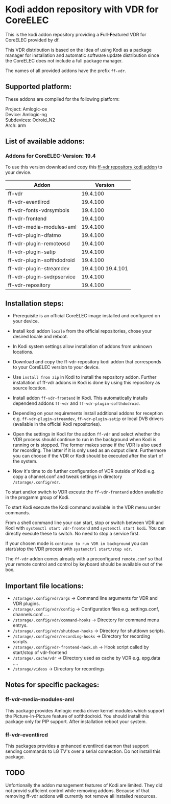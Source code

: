 # Kodi addon repository with VDR for CoreELEC
This is the kodi addon repository providing a **F**ull-**F**eatured VDR for CoreELEC provided by df. 

This VDR distribution is based on the idea of using Kodi as a package manager for installation and automatic software update distribution since the CoreELEC does not include a full package manager.

The names of all provided addons have the prefix `ff-vdr`.

## Supported platform:
These addons are compiled for the following platform:

Project: Amlogic-ce\
Device: Amlogic-ng\
Subdevices: Odroid_N2\
Arch: arm

## List of available addons:

### Addons for CoreELEC-Version: 19.4
To use this version download and copy this [ff-vdr repository kodi addon](https://durchflieger.github.io/ff-vdr-coreelec-n2-odroid-repo/19.4/ff-vdr-repository/ff-vdr-repository-19.4.100.zip) to your device.

| Addon | Version |
| ----- | ------- |
| ff-vdr |  19.4.100 |
| ff-vdr-eventlircd |  19.4.100 |
| ff-vdr-fonts-vdrsymbols |  19.4.100 |
| ff-vdr-frontend |  19.4.100 |
| ff-vdr-media-modules-aml |  19.4.100 |
| ff-vdr-plugin-dfatmo |  19.4.100 |
| ff-vdr-plugin-remoteosd |  19.4.100 |
| ff-vdr-plugin-satip |  19.4.100 |
| ff-vdr-plugin-softhdodroid |  19.4.100 |
| ff-vdr-plugin-streamdev |  19.4.100 19.4.101 |
| ff-vdr-plugin-svdrpservice |  19.4.100 |
| ff-vdr-repository |  19.4.100 |

## Installation steps:

- Prerequisite is an official CoreELEC image installed and configured on your device.

- Install kodi addon `locale` from the official repositories, chose your desired locale and reboot.

- In Kodi system settings allow installation of addons from unknown locations.

- Download and copy the ff-vdr-repository kodi addon that corresponds to your CoreELEC version to your device.

- Use `install from zip` in Kodi to install the repository addon. Further installation of ff-vdr addons in Kodi is done by using this repository as source location.

- Install addon `ff-vdr-frontend` in Kodi. This automatically installs dependend addons `ff-vdr` and `ff-vdr-plugin-softhdodroid`. 

- Depending on your requirements install additional addons for reception e.g. `ff-vdr-plugin-streamdev`, `ff-vdr-plugin-satip` or local DVB drivers (available in the official Kodi repositories).

- Open the settings in Kodi for the addon `ff-vdr` and select whether the VDR process should continue to run in the background when Kodi is running or is stopped. The former makes sense if the VDR is also used for recording. The latter if it is only used as an output client. Furthermore you can choose if the VDR or Kodi should be executed after the start of the system.

- Now it's time to do further configuration of VDR outside of Kodi e.g. copy a channel.conf and tweak settings in directory `/storage/.config/vdr`.

To start and/or switch to VDR exceute the `ff-vdr-frontend` addon available in the progamm group of Kodi.

To start Kodi execute the Kodi command available in the VDR menu under commands.

From a shell command line your can start, stop or switch between VDR and Kodi with `systemctl start vdr-frontend` and `systemctl start kodi`. You can directly execute these to switch. No need to stop a service first.

If your chosen mode is `continue to run VDR in background` you can start/stop the VDR process with `systemctrl start/stop vdr`.

The `ff-vdr` addon comes already with a preconfigured `remote.conf` so that your remote control and control by keyboard should be available out of the box.

## Important file locations:

- `/storage/.config/vdr/args` -> Command line arguments for VDR and VDR plugins.
- `/storage/.config/vdr/config` -> Configuration files e.g. settings.conf, channels.conf ....
- `/storage/.config/vdr/command-hooks` -> Directory for command menu entrys.
- `/storage/.config/vdr/shutdown-hooks` -> Directory for shutdown scripts.
- `/storage/.config/vdr/recording-hooks` -> Directory for recording scripts.
- `/storage/.config/vdr-frontend-hook.sh` -> Hook script called by start/stop of vdr-frontend
- `/storage/.cache/vdr` -> Directory used as cache by VDR e.g. epg.data ....
- `/storage/videos` -> Directory for recordings

## Notes for specific packages:

### ff-vdr-media-modules-aml
This package provides Amlogic media driver kernel modules which support the Picture-In-Picture feature of softhdodroid.
You should install this package only for PIP support.
After installation reboot your system.

### ff-vdr-eventlircd
This packages provides a enhanced eventlircd daemon that support sending commands to LG TV's over a serial connection.
Do not install this package.

## TODO

Unfortionally the addon management features of Kodi are limited.
They did not provid sufficient control while removing addons.
Because of that removing ff-vdr addons will currently not remove all installed resources.
